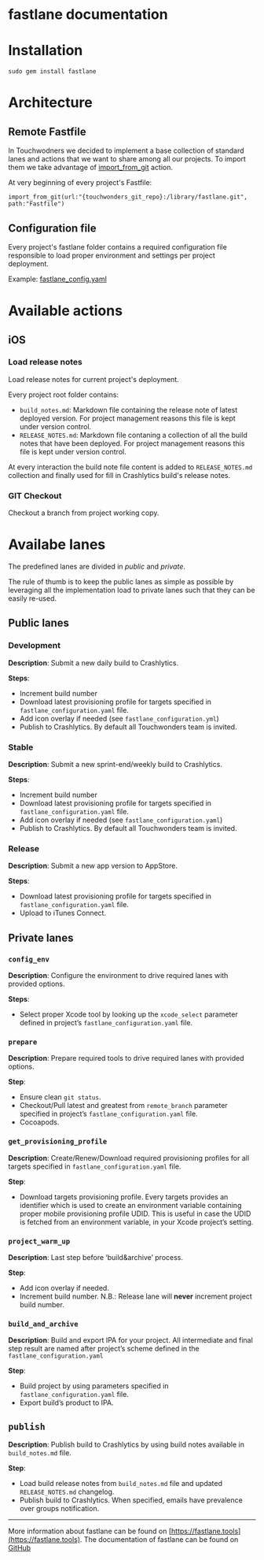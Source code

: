 fastlane documentation
================
# Installation
```
sudo gem install fastlane
```
# Architecture

## Remote Fastfile

In Touchwodners we decided to implement a base collection of standard lanes and actions that we want to share among all our projects.
To import them we take advantage of [import_from_git](https://github.com/KrauseFx/fastlane/blob/master/docs/Advanced.md#import_from_git) action.

At very beginning of every project's Fastfile:

`import_from_git(url:"{touchwonders_git_repo}:/library/fastlane.git", path:"Fastfile")`

## Configuration file

Every project's fastlane folder contains a required configuration file responsible to load proper environment and settings per project deployment.

Example: [fastlane_config.yaml](fastlane_config.yaml)

# Available actions

## iOS
### Load release notes

Load release notes for current project's deployment.

Every project root folder contains:

* `build_notes.md`: Markdown file containing the release note of latest deployed version. For project management reasons this file is kept under version control.
* `RELEASE_NOTES.md`: Markdown file contaning a collection of all the build notes that have been deployed. For project management reasons this file is kept under version control.

At every interaction the build note file content is added to `RELEASE_NOTES.md` collection and finally used for fill in Crashlytics build's release notes. 

### GIT Checkout

Checkout a branch from project working copy.

# Availabe lanes

The predefined lanes are divided in _public_ and _private_.

The rule of thumb is to keep the public lanes as simple as possible by leveraging all the implementation load to private lanes such that they can be easily re-used.

## Public lanes

### Development

__Description__: Submit a new daily build to Crashlytics.

__Steps__:

* Increment build number
* Download latest provisioning profile for targets specified in `fastlane_configuration.yaml` file.
* Add icon overlay if needed (see `fastlane_configuration.yml`)
* Publish to Crashlytics. By default all Touchwonders team is invited.

### Stable

__Description__: Submit a new sprint-end/weekly build to Crashlytics.

__Steps__: 

* Increment build number
* Download latest provisioning profile for targets specified in `fastlane_configuration.yaml` file.
* Add icon overlay if needed (see `fastlane_configuration.yaml`)
* Publish to Crashlytics. By default all Touchwonders team is invited.

### Release

__Description__: Submit a new app version to AppStore.

__Steps__: 

* Download latest provisioning profile for targets specified in `fastlane_configuration.yaml` file.
* Upload to iTunes Connect.

## Private lanes

### `config_env`

__Description__: Configure the environment to drive required lanes with provided options.

__Steps__:

* Select proper Xcode tool by looking up the `xcode_select` parameter defined in project’s `fastlane_configuration.yaml` file.

### `prepare`

__Description__: Prepare required tools to drive required lanes with provided options.

__Step__:

* Ensure clean `git status`.
* Checkout/Pull latest and greatest from `remote_branch` parameter specified in project’s `fastlane_configuration.yaml` file.
* Cocoapods.

### `get_provisioning_profile`

__Description__: Create/Renew/Download required provisioning profiles for all targets specified in `fastlane_configuration.yaml` file. 

__Step__:

* Download targets provisioning profile. Every targets provides an identifier which is used to create an environment variable containing proper mobile provisioning profile UDID. This is useful in case the UDID is fetched from an environment variable, in your Xcode project’s setting.

### `project_warm_up`

__Description__: Last step before ‘build&archive’ process.

__Step__:

* Add icon overlay if needed.
* Increment build number. 
N.B.: Release lane will __never__ increment project build number.

### `build_and_archive`

__Description__: Build and export IPA for your project. All intermediate and final step result are named after project’s scheme defined in the `fastlane_configuration.yaml`

__Step__:

* Build project by using parameters specified in `fastlane_configuration.yaml` file.
* Export build’s product to IPA.

## `publish`

__Description__: Publish build to Crashlytics by using build notes available in `build_notes.md` file.

__Step__:

* Load build release notes from `build_notes.md` file and updated `RELEASE_NOTES.md` changelog.
* Publish build to Crashlytics. When specified, emails have prevalence over groups notification.

----
More information about fastlane can be found on [https://fastlane.tools](https://fastlane.tools).
The documentation of fastlane can be found on [GitHub](https://github.com/KrauseFx/fastlane)